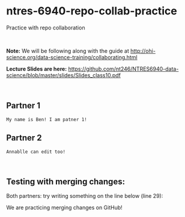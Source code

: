 # ntres-6940-repo-collab-practice
Practice with repo collaboration

<br>

**Note:** We will be following along with the guide at http://ohi-science.org/data-science-training/collaborating.html

**Lecture Slides are here:** https://github.com/nt246/NTRES6940-data-science/blob/master/slides/Slides_class10.pdf

<br>

## Partner 1

```
My name is Ben! I am patner 1!
```

## Partner 2

```
Annablle can edit too!
```

<br>

## Testing with merging changes:
Both partners: try writing something on the line below (line 29):

We are practicing merging changes on GitHub!
